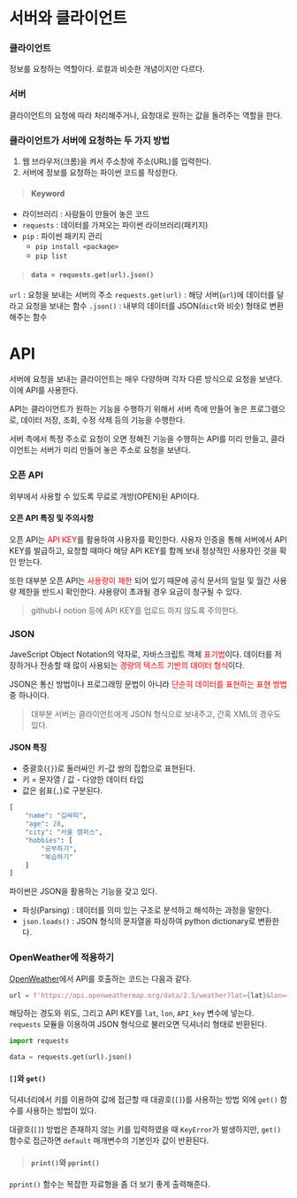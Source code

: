 # 서버와 클라이언트
### 클라이언트
정보를 요청하는 역할이다. 로컬과 비슷한 개념이지만 다르다.

### 서버
클라이언트의 요청에 따라 처리해주거나, 요청대로 원하는 값을 돌려주는 역할을 한다.

### 클라이언트가 서버에 요청하는 두 가지 방법
1. 웹 브라우저(크롬)을 켜서 주소창에 주소(URL)를 입력한다.
2. 서버에 정보를 요청하는 파이썬 코드를 작성한다.

> #### Keyword
- 라이브러리 : 사람들이 만들어 놓은 코드
- `requests` : 데이터를 가져오는 파이썬 라이브러리(패키지)
- `pip` : 파이썬 패키지 관리
    - `pip install <package>`
    - `pip list`

> #### `data = requests.get(url).json()`
`url` : 요청을 보내는 서버의 주소
`requests.get(url)` : 해당 서버(`url`)에 데이터를 달라고 요청을 보내는 함수
`.json()` : 내부의 데이터를 JSON(`dict`와 비슷) 형태로 변환해주는 함수

# API
서버에 요청을 보내는 클라이언트는 매우 다양하며 각자 다른 방식으로 요청을 보낸다. 이에 API를 사용한다.

API는 클라이언트가 원하는 기능을 수행하기 위해서 서버 측에 만들어 놓은 프로그램으로, 데이터 저장, 조회, 수정 삭제 등의 기능을 수행한다.

서버 측에서 특정 주소로 요청이 오면 정해진 기능을 수행하는 API를 미리 만들고, 클라이언트는 서버가 미리 만들어 놓은 주소로 요청을 보낸다.

### 오픈 API
외부에서 사용할 수 있도록 무료로 개방(OPEN)된 API이다.

#### 오픈 API 특징 및 주의사항
오픈 API는 <span style="color: red;">API KEY</span>를 활용하여 사용자를 확인한다. 사용자 인증을 통해 서버에서 API KEY를 발급하고, 요청할 때마다 해당 API KEY를 함께 보내 정상적인 사용자인 것을 확인 받는다.

또한 대부분 오픈 API는 <span style="color: red;">사용량이 제한</span> 되어 있기 때문에 공식 문서의 일일 및 월간 사용량 제한을 반드시 확인한다. 샤용량이 초과될 경우 요금이 청구될 수 있다.

> github나 notion 등에 API KEY를 업로드 하지 않도록 주의한다.

### JSON
JaveScript Object Notation의 약자로, 자바스크립트 객체 <span style="color: red;">표기법</span>이다. 데이터를 저장하거나 전송할 때 많이 사용되는 <span style="color: red;">경량의 텍스트 기반의 데이터 형식</span>이다.

JSON은 통신 방법이나 프로그래밍 문법이 아니라 <span style="color: red;">단순히 데이터를 표현하는 표현 방법</span> 중 하나이다.

> 대부분 서버는 클라이언트에게 JSON 형식으로 보내주고, 간혹 XML의 경우도 있다.

#### JSON 특징
- 중괄호(`{}`)로 둘러싸인 키-값 쌍의 집합으로 표현된다.
- 키 = 문자열 / 값 - 다양한 데이터 타입
- 값은 쉼표(`,`)로 구분된다.

```python
[
	"name": "김싸피",
    "age": 28,
    "city": "서울 캠퍼스",
    "hobbies": [
    	"공부하기",
        "복습하기"
	]
]
```

파이썬은 JSON을 활용하는 기능을 갖고 있다.

- 파싱(Parsing) : 데이터를 의미 있는 구조로 분석하고 해석하는 과정을 말한다.
- `json.loads()` : JSON 형식의 문자열을 파싱하여 python dictionary로 변환한다.

### OpenWeather에 적용하기
<a href="https://openweathermap.org/" target="_blank">OpenWeather</a>에서 API를 호출하는 코드는 다음과 같다.
```python
url = f'https://api.openweathermap.org/data/2.5/weather?lat={lat}&lon={lon}&appid={API_key}'
```

해당하는 경도와 위도, 그리고 API KEY를 `lat`, `lon`, `API_key` 변수에 넣는다. `requests` 모듈을 이용하여 JSON 형식으로 불러오면 딕셔너리 형태로 반환된다.
```python
import requests

data = requests.get(url).json()
```

#### `[]`와 `get()`
딕셔너리에서 키를 이용하여 값에 접근할 때 대괄호(`[]`)를 사용하는 방법 외에 `get()` 함수를 사용하는 방법이 있다.

대괄호(`[]`) 방법은 존재하지 않는 키를 입력하였을 때 `KeyError`가 발생하지만, `get()` 함수로 접근하면 `default` 매개변수의 기본인자 값이 반환된다.

> #### `print()`와 `pprint()`
`pprint()` 함수는 복잡한 자료형을 좀 더 보기 좋게 출력해준다.

